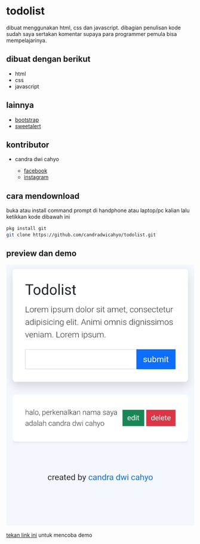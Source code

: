 # todolist

dibuat menggunakan html, css dan javascript. dibagian penulisan kode sudah saya sertakan komentar supaya para programmer pemula bisa mempelajarinya.

## dibuat dengan berikut

* html
* css
* javascript

## lainnya

* [bootstrap](https://getbootstrap.com)
* [sweetalert](https://sweetalert2.github.io)

## kontributor

* candra dwi cahyo 

  * [facebook](https://facebook.com/candradwicahyo18)
  * [instagram](https://instagram.com/candradwicahyo18)

## cara mendownload

buka atau install command prompt di handphone atau laptop/pc kalian lalu ketikkan kode dibawah ini

```bash
pkg install git
git clone https://github.com/candradwicahyo/todolist.git
```

## preview dan demo

![preview](https://github.com/candradwicahyo/todolist/blob/master/image.jpg)

[tekan link ini](https://candradwicahyo.github.io/todolist) untuk mencoba demo